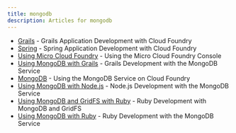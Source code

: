 ```yaml
---
title: mongodb
description: Articles for mongodb
---
```


* [Grails](/frameworks/java/spring/grails.html) - Grails Application Development with Cloud Foundry
* [Spring](/frameworks/java/spring/spring.html) - Spring Application Development with Cloud Foundry
* [Using Micro Cloud Foundry](/infrastructure/micro/using-mcf.html) - Using the Micro Cloud Foundry Console
* [Using MongoDB with Grails](/services/mongodb/grails-mongodb.html) - Grails Development with the MongoDB Service
* [MongoDB](/services/mongodb/mongodb.html) - Using the MongoDB Service on Cloud Foundry
* [Using MongoDB with Node.js](/services/mongodb/nodejs-mongodb.html) - Node.js Development with the MongoDB Service
* [Using MongoDB and GridFS with Ruby](/services/mongodb/ruby-mongodb-gridfs.html) - Ruby Development with MongoDB and GridFS
* [Using MongoDB with Ruby](/services/mongodb/ruby-mongodb.html) - Ruby Development with the MongoDB Service
